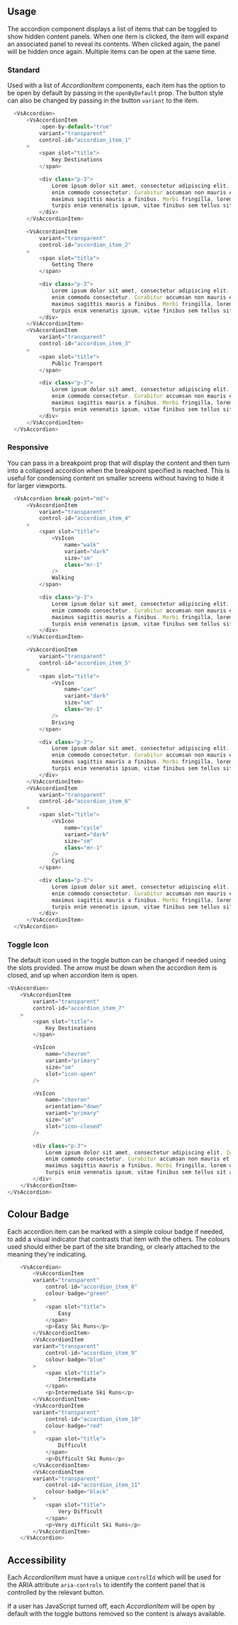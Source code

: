 ## Usage
The accordion component displays a list of
items that can be toggled to show hidden content panels. When one item is clicked,
the item will expand an associated panel to reveal its contents. When clicked again, the panel
will be hidden once again. Multiple items can be open at the same time.

### Standard

Used with a list of *AccordionItem* components, each item has the option
to be open by default by passing in the `openByDefault` prop.
The button style can also be changed by passing in the button
`variant` to the item.

  ```js
    <VsAccordion>
        <VsAccordionItem
            :open-by-default="true"
            variant="transparent"
            control-id="accordion_item_1"
        >
            <span slot="title">
                Key Destinations
            </span>

            <div class="p-3">
                Lorem ipsum dolor sit amet, consectetur adipiscing elit. In luctus quam non
                enim commodo consectetur. Curabitur accumsan non mauris et laoreet. Praesent
                maximus sagittis mauris a finibus. Morbi fringilla, lorem ut fringilla sollicitudin,
                turpis enim venenatis ipsum, vitae finibus sem tellus sit amet mauris.
            </div>
        </VsAccordionItem>

        <VsAccordionItem
            variant="transparent"
            control-id="accordion_item_2"
        >
            <span slot="title">
                Getting There
            </span>

            <div class="p-3">
                Lorem ipsum dolor sit amet, consectetur adipiscing elit. In luctus quam non
                enim commodo consectetur. Curabitur accumsan non mauris et laoreet. Praesent
                maximus sagittis mauris a finibus. Morbi fringilla, lorem ut fringilla sollicitudin,
                turpis enim venenatis ipsum, vitae finibus sem tellus sit amet mauris.
            </div>
        </VsAccordionItem>
        <VsAccordionItem
            variant="transparent"
            control-id="accordion_item_3"
        >
            <span slot="title">
                Public Transport
            </span>

            <div class="p-3">
                Lorem ipsum dolor sit amet, consectetur adipiscing elit. In luctus quam non
                enim commodo consectetur. Curabitur accumsan non mauris et laoreet. Praesent
                maximus sagittis mauris a finibus. Morbi fringilla, lorem ut fringilla sollicitudin,
                turpis enim venenatis ipsum, vitae finibus sem tellus sit amet mauris.
            </div>
        </VsAccordionItem>
    </VsAccordion>
  ```

### Responsive
  You can pass in a breakpoint prop that will display the content and then turn into
  a collapsed accordion when the breakpoint
  specified is reached. This is useful for condensing content on smaller screens
  without having to hide it for larger viewports.

  ```js
    <VsAccordion break-point="md">
        <VsAccordionItem
            variant="transparent"
            control-id="accordion_item_4"
        >
            <span slot="title">
                <VsIcon
                    name="walk"
                    variant="dark"
                    size="sm"
                    class="mr-1"
                />
                Walking
            </span>

            <div class="p-3">
                Lorem ipsum dolor sit amet, consectetur adipiscing elit. In luctus quam non
                enim commodo consectetur. Curabitur accumsan non mauris et laoreet. Praesent
                maximus sagittis mauris a finibus. Morbi fringilla, lorem ut fringilla sollicitudin,
                turpis enim venenatis ipsum, vitae finibus sem tellus sit amet mauris.
            </div>
        </VsAccordionItem>

        <VsAccordionItem
            variant="transparent"
            control-id="accordion_item_5"
        >
            <span slot="title">
                <VsIcon
                    name="car"
                    variant="dark"
                    size="sm"
                    class="mr-1"
                />
                Driving
            </span>

            <div class="p-3">
                Lorem ipsum dolor sit amet, consectetur adipiscing elit. In luctus quam non
                enim commodo consectetur. Curabitur accumsan non mauris et laoreet. Praesent
                maximus sagittis mauris a finibus. Morbi fringilla, lorem ut fringilla sollicitudin,
                turpis enim venenatis ipsum, vitae finibus sem tellus sit amet mauris.
            </div>
        </VsAccordionItem>
        <VsAccordionItem
            variant="transparent"
            control-id="accordion_item_6"
        >
            <span slot="title">
                <VsIcon
                    name="cycle"
                    variant="dark"
                    size="sm"
                    class="mr-1"
                />
                Cycling
            </span>

            <div class="p-3">
                Lorem ipsum dolor sit amet, consectetur adipiscing elit. In luctus quam non
                enim commodo consectetur. Curabitur accumsan non mauris et laoreet. Praesent
                maximus sagittis mauris a finibus. Morbi fringilla, lorem ut fringilla sollicitudin,
                turpis enim venenatis ipsum, vitae finibus sem tellus sit amet mauris.
            </div>
        </VsAccordionItem>
    </VsAccordion>
  ```

### Toggle Icon
The default icon used in the toggle button can be changed if needed 
using the slots provided. The arrow must be down
when the accordion item is closed, and up when accordion item is open. 

```js
<VsAccordion>
    <VsAccordionItem
        variant="transparent"
        control-id="accordion_item_7"
    >
        <span slot="title">
            Key Destinations
        </span>

        <VsIcon
            name="chevron"
            variant="primary"
            size="sm"
            slot="icon-open"
        />

        <VsIcon
            name="chevron"
            orientation="down"
            variant="primary"
            size="sm"
            slot="icon-closed"
        />

        <div class="p-3">
            Lorem ipsum dolor sit amet, consectetur adipiscing elit. In luctus quam non
            enim commodo consectetur. Curabitur accumsan non mauris et laoreet. Praesent
            maximus sagittis mauris a finibus. Morbi fringilla, lorem ut fringilla sollicitudin,
            turpis enim venenatis ipsum, vitae finibus sem tellus sit amet mauris.
        </div>
    </VsAccordionItem>
</VsAccordion>
```

## Colour Badge
Each accordion item can be marked with a simple colour badge if needed, to add a visual
indicator that contrasts that item with the others. The colours used should either be part
of the site branding, or clearly attached to the meaning they're indicating.

```js
    <VsAccordion>
        <VsAccordionItem
        variant="transparent"
            control-id="accordion_item_8"
            colour-badge="green"
        >
            <span slot="title">
                Easy
            </span>
            <p>Easy Ski Runs</p>
        </VsAccordionItem>
        <VsAccordionItem
        variant="transparent"
            control-id="accordion_item_9"
            colour-badge="blue"
        >
            <span slot="title">
                Intermediate
            </span>
            <p>Intermediate Ski Runs</p>
        </VsAccordionItem>
        <VsAccordionItem
        variant="transparent"
            control-id="accordion_item_10"
            colour-badge="red"
        >
            <span slot="title">
                Difficult
            </span>
            <p>Difficult Ski Runs</p>
        </VsAccordionItem>
        <VsAccordionItem
        variant="transparent"
            control-id="accordion_item_11"
            colour-badge="black"
        >
            <span slot="title">
                Very Difficult
            </span>
            <p>Very difficult Ski Runs</p>
        </VsAccordionItem>
    </VsAccordion>
```

## Accessibility
Each *AccordionItem* must have a unique `controlId` which will
be used for the ARIA attribute `aria-controls` to identify the
content panel that is controlled by the relevant button.

If a user has JavaScript turned off, each *AccordionItem* will be open
by default with the toggle buttons removed so the content is always available.
